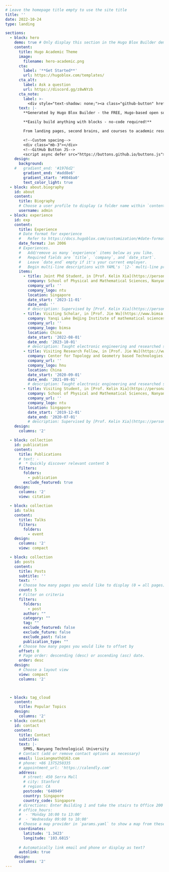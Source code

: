 ```yaml
---
# Leave the homepage title empty to use the site title
title: ''
date: 2022-10-24
type: landing

sections:
  - block: hero
    demo: true # Only display this section in the Hugo Blox Builder demo site
    content:
      title: Hugo Academic Theme
      image:
        filename: hero-academic.png
      cta:
        label: '**Get Started**'
        url: https://hugoblox.com/templates/
      cta_alt:
        label: Ask a question
        url: https://discord.gg/z8wNYzb
      cta_note:
        label: >-
          <div style="text-shadow: none;"><a class="github-button" href="https://github.com/HugoBlox/hugo-blox-builder" data-icon="octicon-star" data-size="large" data-show-count="true" aria-label="Star">Star Hugo Blox Builder</a></div><div style="text-shadow: none;"><a class="github-button" href="https://github.com/HugoBlox/theme-academic-cv" data-icon="octicon-star" data-size="large" data-show-count="true" aria-label="Star">Star the Academic template</a></div>
      text: |-
        **Generated by Hugo Blox Builder - the FREE, Hugo-based open source website builder trusted by 500,000+ sites.**

        **Easily build anything with blocks - no-code required!**

        From landing pages, second brains, and courses to academic resumés, conferences, and tech blogs.

        <!--Custom spacing-->
        <div class="mb-3"></div>
        <!--GitHub Button JS-->
        <script async defer src="https://buttons.github.io/buttons.js"></script>
    design:
      background:
    #   gradient_end: '#1976d2'
        gradient_end: '#add8e6'
        gradient_start: '#004ba0'
        text_color_light: true
  - block: about.biography
    id: about
    content:
      title: Biography
      # Choose a user profile to display (a folder name within `content/authors/`)
      username: admin
  - block: experience
    id: exp
    content:
      title: Experience
      # Date format for experience
      #   Refer to https://docs.hugoblox.com/customization/#date-format
      date_format: Jan 2006
      # Experiences.
      #   Add/remove as many `experience` items below as you like.
      #   Required fields are `title`, `company`, and `date_start`.
      #   Leave `date_end` empty if it's your current employer.
      #   Begin multi-line descriptions with YAML's `|2-` multi-line prefix.
      items:
        - title: Joint Phd Student, in [Prof. Kelin Xia](https://personal.ntu.edu.sg/XIAKELIN/)'s group
          company: School of Physical and Mathematical Sciences, Nanyang Technological University
          company_url: ''
          company_logo: ntu
          location: Singapore
          date_start: '2023-11-01'
          date_end: ''
          # description: Supervised by [Prof. Kelin Xia](https://personal.ntu.edu.sg/XIAKELIN/)
        - title: Visiting Scholar, in [Prof. Jie Wu](https://www.bimsa.cn/newsinfo/580993.html)'s group
          company: Yanqi Lake Beĳing Institute of mathematical sciences and applications (BIMSA)
          company_url: ''
          company_logo: bimsa
          location: China
          date_start: '2022-08-01'
          date_end: '2023-10-01'
          # description: Taught electronic engineering and researched semiconductor physics.
        - title: Visiting Research Fellow, in [Prof. Jie Wu](https://www.bimsa.cn/newsinfo/580993.html)'s group
          company: Center for Topology and Geometry based Technologies, Hebei Normal University
          company_url: ''
          company_logo: hnu
          location: China
          date_start: '2020-09-01'
          date_end: '2021-09-01'
          # description: Taught electronic engineering and researched semiconductor physics.
        - title: Visiting Student, in [Prof. Kelin Xia](https://personal.ntu.edu.sg/XIAKELIN/)'s group
          company: School of Physical and Mathematical Sciences, Nanyang Technological University
          company_url: ''
          company_logo: ntu
          location: Singapore
          date_start: '2019-12-01'
          date_end: '2020-07-01'
          # description: Supervised by [Prof. Kelin Xia](https://personal.ntu.edu.sg/XIAKELIN/)
    design:
      columns: '2'

  - block: collection
    id: publication
    content:
      title: Publications
      # text: -
      #  * Quickly discover relevant content b
      filters:
        folders:
          - publication
        exclude_featured: true
    design:
      columns: '2'
      view: citation
    
  - block: collection
    id: talks
    content:
      title: Talks
      filters:
        folders:
          - event
    design:
      columns: '2'
      view: compact

  - block: collection
    id: posts
    content:
      title: Posts
      subtitle: ''
      text: ''
      # Choose how many pages you would like to display (0 = all pages)
      count: 5
      # Filter on criteria
      filters:
        folders:
          - post
        author: ""
        category: ""
        tag: ""
        exclude_featured: false
        exclude_future: false
        exclude_past: false
        publication_type: ""
      # Choose how many pages you would like to offset by
      offset: 0
      # Page order: descending (desc) or ascending (asc) date.
      order: desc
    design:
      # Choose a layout view
      view: compact
      columns: '2'


    
  - block: tag_cloud
    content:
      title: Popular Topics
    design:
      columns: '2'
  - block: contact
    id: contact
    content:
      title: Contact
      subtitle:
      text: |-
        SPMS, Nanyang Technological University
      # Contact (add or remove contact options as necessary)
      email: liuxiangmath@163.com
      # phone: +86 1375250335
      # appointment_url: 'https://calendly.com'
      address:
        # street: 450 Serra Mall
        # city: Stanford
        # region: CA
        postcode: '640949'
        country: Singapore
        country_code: Singapore
      # directions: Enter Building 1 and take the stairs to Office 200 on Floor 2
      # office_hours:
      #  - 'Monday 10:00 to 13:00'
      #  - 'Wednesday 09:00 to 10:00'
      # Choose a map provider in `params.yaml` to show a map from these coordinates
      coordinates:
        latitude: '1.3423' 
        longitude: '103.6815'  
      
      # Automatically link email and phone or display as text?
      autolink: true
    design:
      columns: '2'
---
```

